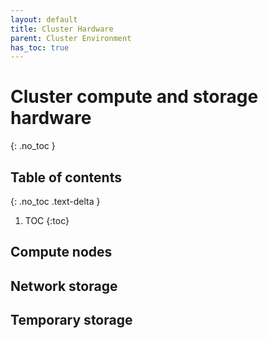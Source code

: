 ```yaml
---
layout: default
title: Cluster Hardware
parent: Cluster Environment
has_toc: true
---
```


# Cluster compute and storage hardware
{: .no_toc }

## Table of contents
{: .no_toc .text-delta }

1. TOC
{:toc}

## Compute nodes

## Network storage

## Temporary storage

